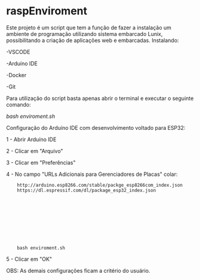# raspEnviroment
Este projeto é um script que tem a função de fazer a instalação um ambiente de programação utilizando sistema embarcado Lunix, possibilitando a criação de aplicações web e embarcadas. Instalando:

-VSCODE

-Arduíno IDE

-Docker

-Git


Para utilização do script basta apenas abrir o terminal e executar o seguinte comando:

*bash enviroment.sh*

Configuração do Arduíno IDE com desenvolvimento voltado para ESP32:

1 - Abrir Arduíno IDE

2 - Clicar em "Arquivo"

3 - Clicar em "Preferências"

4 - No campo "URLs Adicionais para Gerenciadores de Placas" colar:

		http://arduino.esp8266.com/stable/packge_esp8266com_index.json
		https://dl.espressif.com/dl/package_esp32_index.json
		
		
		
		
		
		
		
		
		
		
		bash enviroment.sh
		
5 - Clicar em "OK"

OBS: As demais configurações ficam a critério do usuário.
